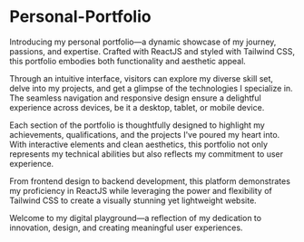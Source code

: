 # Personal-Portfolio
Introducing my personal portfolio—a dynamic showcase of my journey, passions, and expertise. Crafted with ReactJS and styled with Tailwind CSS, this portfolio embodies both functionality and aesthetic appeal.

Through an intuitive interface, visitors can explore my diverse skill set, delve into my projects, and get a glimpse of the technologies I specialize in. The seamless navigation and responsive design ensure a delightful experience across devices, be it a desktop, tablet, or mobile device.

Each section of the portfolio is thoughtfully designed to highlight my achievements, qualifications, and the projects I've poured my heart into. With interactive elements and clean aesthetics, this portfolio not only represents my technical abilities but also reflects my commitment to user experience.

From frontend design to backend development, this platform demonstrates my proficiency in ReactJS while leveraging the power and flexibility of Tailwind CSS to create a visually stunning yet lightweight website.

Welcome to my digital playground—a reflection of my dedication to innovation, design, and creating meaningful user experiences.
